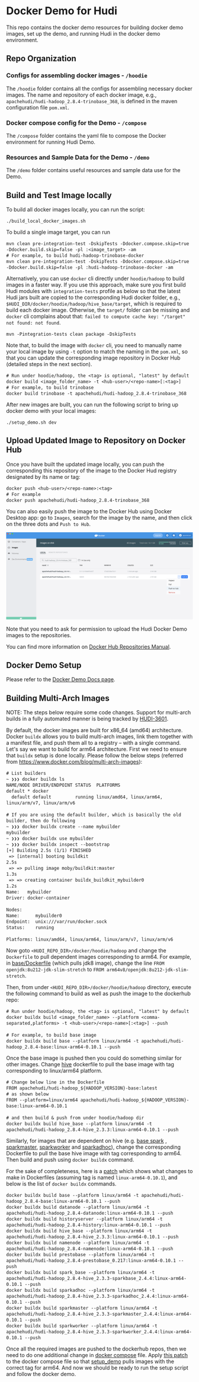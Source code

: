 <!--
* Licensed to the Apache Software Foundation (ASF) under one
* or more contributor license agreements.  See the NOTICE file
* distributed with this work for additional information
* regarding copyright ownership.  The ASF licenses this file
* to you under the Apache License, Version 2.0 (the
* "License"); you may not use this file except in compliance
* with the License.  You may obtain a copy of the License at
*
*      http://www.apache.org/licenses/LICENSE-2.0
*
* Unless required by applicable law or agreed to in writing, software
* distributed under the License is distributed on an "AS IS" BASIS,
* WITHOUT WARRANTIES OR CONDITIONS OF ANY KIND, either express or implied.
* See the License for the specific language governing permissions and
-->

# Docker Demo for Hudi

This repo contains the docker demo resources for building docker demo images, set up the demo, and running Hudi in the
docker demo environment.

## Repo Organization

### Configs for assembling docker images - `/hoodie`

The `/hoodie` folder contains all the configs for assembling necessary docker images. The name and repository of each
docker image, e.g., `apachehudi/hudi-hadoop_2.8.4-trinobase_368`, is defined in the maven configuration file `pom.xml`.

### Docker compose config for the Demo - `/compose`

The `/compose` folder contains the yaml file to compose the Docker environment for running Hudi Demo.

### Resources and Sample Data for the Demo - `/demo`

The `/demo` folder contains useful resources and sample data use for the Demo.

## Build and Test Image locally

To build all docker images locally, you can run the script:

```shell
./build_local_docker_images.sh
```

To build a single image target, you can run

```shell
mvn clean pre-integration-test -DskipTests -Ddocker.compose.skip=true -Ddocker.build.skip=false -pl :<image_target> -am
# For example, to build hudi-hadoop-trinobase-docker
mvn clean pre-integration-test -DskipTests -Ddocker.compose.skip=true -Ddocker.build.skip=false -pl :hudi-hadoop-trinobase-docker -am
```

Alternatively, you can use `docker` cli directly under `hoodie/hadoop` to build images in a faster way. If you use this
approach, make sure you first build Hudi modules with `integration-tests` profile as below so that the latest Hudi jars
built are copied to the corresponding Hudi docker folder, e.g., `$HUDI_DIR/docker/hoodie/hadoop/hive_base/target`, which
is required to build each docker image. Otherwise, the `target/` folder can be missing and `docker` cli complains about
that: `failed to compute cache key: "/target" not found: not found`.

```shell
mvn -Pintegration-tests clean package -DskipTests
```

Note that, to build the image with `docker` cli, you need to manually name your local image by using `-t` option to
match the naming in the `pom.xml`, so that you can update the corresponding image repository in Docker Hub (detailed
steps in the next section).

```shell
# Run under hoodie/hadoop, the <tag> is optional, "latest" by default
docker build <image_folder_name> -t <hub-user>/<repo-name>[:<tag>]
# For example, to build trinobase
docker build trinobase -t apachehudi/hudi-hadoop_2.8.4-trinobase_368
```

After new images are built, you can run the following script to bring up docker demo with your local images:

```shell
./setup_demo.sh dev
```

## Upload Updated Image to Repository on Docker Hub

Once you have built the updated image locally, you can push the corresponding this repository of the image to the Docker
Hud registry designated by its name or tag:

```shell
docker push <hub-user>/<repo-name>:<tag>
# For example
docker push apachehudi/hudi-hadoop_2.8.4-trinobase_368
```

You can also easily push the image to the Docker Hub using Docker Desktop app: go to `Images`, search for the image by
the name, and then click on the three dots and `Push to Hub`.

![Push to Docker Hub](images/push_to_docker_hub.png)

Note that you need to ask for permission to upload the Hudi Docker Demo images to the repositories.

You can find more information on [Docker Hub Repositories Manual](https://docs.docker.com/docker-hub/repos/).

## Docker Demo Setup

Please refer to the [Docker Demo Docs page](https://hudi.apache.org/docs/docker_demo).

## Building Multi-Arch Images

NOTE: The steps below require some code changes. Support for multi-arch builds in a fully automated manner is being
tracked by [HUDI-3601](https://issues.apache.org/jira/browse/HUDI-3601).

By default, the docker images are built for x86_64 (amd64) architecture. Docker `buildx` allows you to build multi-arch
images, link them together with a manifest file, and push them all to a registry – with a single command. Let's say we
want to build for arm64 architecture. First we need to ensure that `buildx` setup is done locally. Please follow the
below steps (referred from https://www.docker.com/blog/multi-arch-images):

```
# List builders 
~ ❯❯❯ docker buildx ls
NAME/NODE DRIVER/ENDPOINT STATUS  PLATFORMS
default * docker
  default default         running linux/amd64, linux/arm64, linux/arm/v7, linux/arm/v6
  
# If you are using the default builder, which is basically the old builder, then do following
~ ❯❯❯ docker buildx create --name mybuilder
mybuilder
~ ❯❯❯ docker buildx use mybuilder
~ ❯❯❯ docker buildx inspect --bootstrap
[+] Building 2.5s (1/1) FINISHED
 => [internal] booting buildkit                                                   2.5s
 => => pulling image moby/buildkit:master                                         1.3s
 => => creating container buildx_buildkit_mybuilder0                              1.2s
Name:   mybuilder
Driver: docker-container

Nodes:
Name:      mybuilder0
Endpoint:  unix:///var/run/docker.sock
Status:    running

Platforms: linux/amd64, linux/arm64, linux/arm/v7, linux/arm/v6
```

Now goto `<HUDI_REPO_DIR>/docker/hoodie/hadoop` and change the `Dockerfile` to pull dependent images corresponding to
arm64. For example, in [base/Dockerfile](./hoodie/hadoop/base/Dockerfile) (which pulls jdk8 image), change the
line `FROM openjdk:8u212-jdk-slim-stretch` to `FROM arm64v8/openjdk:8u212-jdk-slim-stretch`.

Then, from under `<HUDI_REPO_DIR>/docker/hoodie/hadoop` directory, execute the following command to build as well as
push the image to the dockerhub repo:

```
# Run under hoodie/hadoop, the <tag> is optional, "latest" by default
docker buildx build <image_folder_name> --platform <comma-separated,platforms> -t <hub-user>/<repo-name>[:<tag>] --push

# For example, to build base image
docker buildx build base --platform linux/arm64 -t apachehudi/hudi-hadoop_2.8.4-base:linux-arm64-0.10.1 --push
```

Once the base image is pushed then you could do something similar for other images.
Change [hive](./hoodie/hadoop/hive_base/Dockerfile) dockerfile to pull the base image with tag corresponding to
linux/arm64 platform.

```
# Change below line in the Dockerfile
FROM apachehudi/hudi-hadoop_${HADOOP_VERSION}-base:latest
# as shown below
FROM --platform=linux/arm64 apachehudi/hudi-hadoop_${HADOOP_VERSION}-base:linux-arm64-0.10.1

# and then build & push from under hoodie/hadoop dir
docker buildx build hive_base --platform linux/arm64 -t apachehudi/hudi-hadoop_2.8.4-hive_2.3.3:linux-arm64-0.10.1 --push
```

Similarly, for images that are dependent on hive (e.g. [base spark](./hoodie/hadoop/spark_base/Dockerfile)
, [sparkmaster](./hoodie/hadoop/sparkmaster/Dockerfile), [sparkworker](./hoodie/hadoop/sparkworker/Dockerfile)
and [sparkadhoc](./hoodie/hadoop/sparkadhoc/Dockerfile)), change the corresponding Dockerfile to pull the base hive
image with tag corresponding to arm64. Then build and push using `docker buildx` command.

For the sake of completeness, here is a [patch](https://gist.github.com/xushiyan/cec16585e884cf0693250631a1d10ec2) which
shows what changes to make in Dockerfiles (assuming tag is named `linux-arm64-0.10.1`), and below is the list
of `docker buildx` commands.

```
docker buildx build base --platform linux/arm64 -t apachehudi/hudi-hadoop_2.8.4-base:linux-arm64-0.10.1 --push
docker buildx build datanode --platform linux/arm64 -t apachehudi/hudi-hadoop_2.8.4-datanode:linux-arm64-0.10.1 --push
docker buildx build historyserver --platform linux/arm64 -t apachehudi/hudi-hadoop_2.8.4-history:linux-arm64-0.10.1 --push
docker buildx build hive_base --platform linux/arm64 -t apachehudi/hudi-hadoop_2.8.4-hive_2.3.3:linux-arm64-0.10.1 --push
docker buildx build namenode --platform linux/arm64 -t apachehudi/hudi-hadoop_2.8.4-namenode:linux-arm64-0.10.1 --push
docker buildx build prestobase --platform linux/arm64 -t apachehudi/hudi-hadoop_2.8.4-prestobase_0.217:linux-arm64-0.10.1 --push
docker buildx build spark_base --platform linux/arm64 -t apachehudi/hudi-hadoop_2.8.4-hive_2.3.3-sparkbase_2.4.4:linux-arm64-0.10.1 --push
docker buildx build sparkadhoc --platform linux/arm64 -t apachehudi/hudi-hadoop_2.8.4-hive_2.3.3-sparkadhoc_2.4.4:linux-arm64-0.10.1 --push
docker buildx build sparkmaster --platform linux/arm64 -t apachehudi/hudi-hadoop_2.8.4-hive_2.3.3-sparkmaster_2.4.4:linux-arm64-0.10.1 --push
docker buildx build sparkworker --platform linux/arm64 -t apachehudi/hudi-hadoop_2.8.4-hive_2.3.3-sparkworker_2.4.4:linux-arm64-0.10.1 --push
```

Once all the required images are pushed to the dockerhub repos, then we need to do one additional change
in [docker compose](./compose/docker-compose_hadoop284_hive233_spark244.yml) file.
Apply [this patch](https://gist.github.com/codope/3dd986de5e54f0650dd74b6032e4456c) to the docker compose file so
that [setup_demo](./setup_demo.sh) pulls images with the correct tag for arm64. And now we should be ready to run the
setup script and follow the docker demo.

